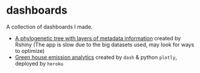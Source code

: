 # dashboards
A collection of dashboards I made.

- [A phylogenetic tree with layers of metadata information](https://jialiu232.shinyapps.io/phylotree_amoaaob/) created by Rshiny (The app is slow due to the big datasets used, may look for ways to optimize)
- [Green house emission analytics](https://ghg-dash-app.herokuapp.com/) created by `dash` & python `plotly`, deployed by `heroku`

